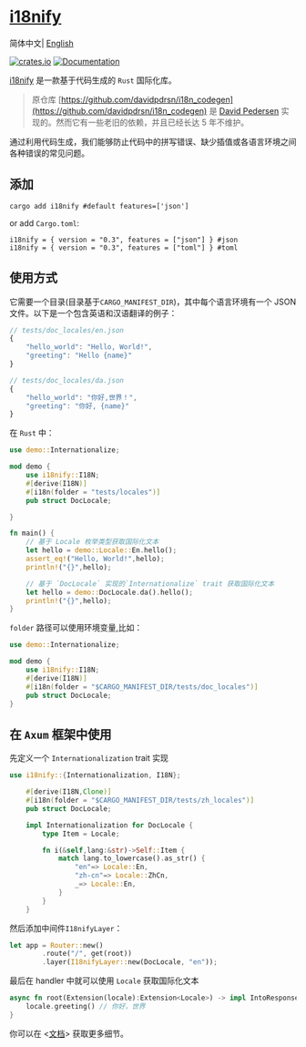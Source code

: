 # [i18nify](https://github.com/kingzcheung/i18nify)

简体中文| [English](./README.md)

[![crates.io](https://img.shields.io/crates/v/i18nify.svg)](https://crates.io/crates/i18nify) [![Documentation](https://docs.rs/i18nify/badge.svg)](https://docs.rs/i18nify)

[i18nify](https://github.com/kingzcheung/i18nify) 是一款基于代码生成的 `Rust` 国际化库。

> 原仓库 [https://github.com/davidpdrsn/i18n_codegen](https://github.com/davidpdrsn/i18n_codegen) 是 [David Pedersen](https://github.com/davidpdrsn) 实现的。然而它有一些老旧的依赖，并且已经长达 5 年不维护。

通过利用代码生成，我们能够防止代码中的拼写错误、缺少插值或各语言环境之间各种错误的常见问题。

## 添加

```
cargo add i18nify #default features=['json']
```

or add `Cargo.toml`:

```
i18nify = { version = "0.3", features = ["json"] } #json
i18nify = { version = "0.3", features = ["toml"] } #toml
```

## 使用方式

它需要一个目录(目录基于`CARGO_MANIFEST_DIR`)，其中每个语言环境有一个 JSON 文件。以下是一个包含英语和汉语翻译的例子：

```javascript
// tests/doc_locales/en.json
{
    "hello_world": "Hello, World!",
    "greeting": "Hello {name}"
}

// tests/doc_locales/da.json
{
    "hello_world": "你好,世界！",
    "greeting": "你好, {name}"
}
```

在 `Rust` 中：

```rust
use demo::Internationalize;

mod demo {
    use i18nify::I18N;
    #[derive(I18N)]
    #[i18n(folder = "tests/locales")]
    pub struct DocLocale;

}

fn main() {
    // 基于 Locale 枚举类型获取国际化文本
    let hello = demo::Locale::En.hello();
    assert_eq!("Hello, World!",hello);
    println!("{}",hello);

    // 基于 `DocLocale` 实现的`Internationalize` trait 获取国际化文本
    let hello = demo::DocLocale.da().hello();
    println!("{}",hello);
}

```

`folder` 路径可以使用环境变量,比如：

```rust
use demo::Internationalize;

mod demo {
    use i18nify::I18N;
    #[derive(I18N)]
    #[i18n(folder = "$CARGO_MANIFEST_DIR/tests/doc_locales")]
    pub struct DocLocale;
}

```

## 在 `Axum` 框架中使用

先定义一个 `Internationalization` trait 实现

```rust
use i18nify::{Internationalization, I18N};

    #[derive(I18N,Clone)]
    #[i18n(folder = "$CARGO_MANIFEST_DIR/tests/zh_locales")]
    pub struct DocLocale;

    impl Internationalization for DocLocale {
        type Item = Locale;

        fn i(&self,lang:&str)->Self::Item {
            match lang.to_lowercase().as_str() {
                "en"=> Locale::En,
                "zh-cn"=> Locale::ZhCn,
                _=> Locale::En,
            }
        }
    }
```

然后添加中间件`I18nifyLayer`：

```rust
let app = Router::new()
        .route("/", get(root))
        .layer(I18nifyLayer::new(DocLocale, "en"));
```

最后在 handler 中就可以使用 `Locale` 获取国际化文本

```rust
async fn root(Extension(locale):Extension<Locale>) -> impl IntoResponse {
    locale.greeting() // 你好，世界
}
```

你可以在 <[文档](https://docs.rs/i18nify)> 获取更多细节。
